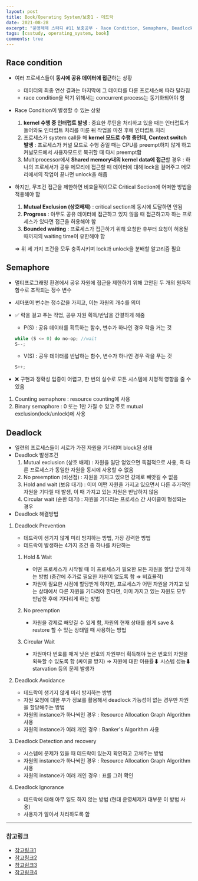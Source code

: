 ```yaml
---
layout: post
title: Book/Operating System/보충1 - 데드락
date: 2021-08-28
excerpt: "운영체제 스터디 #11 보충공부 - Race Condition, Semaphore, Deadlock"
tags: [csstudy, operating_system, book]
comments: true
---
```


## Race condition
- 여러 프로세스들이 **동시에 공유 데이터에 접근**하는 상황
    - 데이터의 최종 연산 결과는 마지막에 그 데이터를 다룬 프로세스에 따라 달라짐
    - race condition을 막기 위해서는 concurrent process는 동기화되어야 함
- Race Condition이 발생할 수 있는 상황
    1. **kernel 수행 중 인터럽트 발생** : 중요한 루틴을 처리하고 있을 때는 인터럽트가 들어와도 인터럽트 처리를 미룬 뒤 작업을 마친 후에 인터럽트 처리
    2. 프로세스가 system call을 해 **kernel 모드로 수행 중인데, Context switch 발생** : 프로세스가 커널 모드로 수행 중일 때는 CPU를 preempt하지 않게 하고 커널모드에서 사용자모드로 복귀할 때 다시 preempt함
    3. Multiprocessor에서 **Shared memory내의 kernel data에 접근**할 경우 : 하나의 프로세서가 공유 메모리에 접근할 때 데이터에 대해 lock을 걸어주고 메모리에서의 작업이 끝나면 unlock을 해줌
- 하지만, 무조건 접근을 제한하면 비효율적이므로 Critical Section에 어떠한 방법을 적용해야 함
    1. **Mutual Exclusion (상호배제)** : critical section에 동시에 도달하면 안됨
    2. **Progress** : 아무도 공유 데이터에 접근하고 있지 않을 때 접근하고자 하는 프로세스가 있다면 접근을 허용해야 함
    3. **Bounded waiting** : 프로세스가 접근하기 위해 요청한 후부터 요청이 허용될 때까지의 waiting time이 유한해야 함

  ⇒ 위 세 가지 조건을 모두 충족시키며 lock과 unlock을 분배할 알고리즘 필요

## Semaphore
- 멀티프로그래밍 환경에서 공유 자원에 접근을 제한하기 위해 고안된 두 개의 원자적 함수로 조작되는 정수 변수
- 세마포어 변수는 정수값을 가지고, 이는 자원의 개수를 의미
- ✅ 락을 걸고 푸는 작업, 공유 자원 획득/반납을 간결하게 해줌
    - P(S) : 공유 데이터를 획득하는 함수, 변수가 하나인 경우 락을 거는 것

    ```jsx
    while (S <= 0) do no-op; //wait
    S--;
    ```

    - V(S) : 공유 데이터를 반납하는 함수, 변수가 하나인 경우 락을 푸는 것

    ```jsx
    S++;
    ```

- ❌ 구현과 정확성 입증이 어렵고, 한 번의 실수로 모든 시스템에 치명적 영향을 줄 수 있음

1. Counting semaphore : resource counting에 사용
2. Binary semaphore : 0 또는 1만 가질 수 있고 주로 mutual exclusion(lock/unlock)에 사용

## Deadlock
- 일련의 프로세스들이 서로가 가진 자원을 기다리며 block된 상태
- Deadlock 발생조건
    1. Mutual exclusion (상호 배제) : 자원을 일단 얻었으면 독점적으로 사용, 즉 다른 프로세스가 동일한 자원을 동시에 사용할 수 없음
    2. No preemption (비선점) : 자원을 가지고 있으면 강제로 빼앗길 수 없음
    3. Hold and wait (보유 대기) : 이미 어떤 자원을 가지고 있으면서 다른 추가적인 자원을 기다릴 때 발생, 이 때 가지고 있는 자원은 반납하지 않음
    4. Circular wait (순환 대기) : 자원을 기다리는 프로세스 간 사이클이 형성되는 경우
- Deadlock 해결방법

1. Deadlock Prevention
    - 데드락이 생기지 않게 미리 방지하는 방법, 가장 강력한 방법
    - 데드락이 발생하는 4가지 조건 중 하나를 차단하는 
   
    1. Hold & Wait
        - 어떤 프로세스가 시작될 때 이 프로세스가 필요한 모든 자원을 할당 받게 하는 방법 (중간에 추가로 필요한 자원이 없도록 함 ⇒ 비효율적)
        - 자원이 필요한 시점에 할당받게 하지만, 프로세스가 어떤 자원을 가지고 있는 상태에서 다른 자원을 기다려야 한다면, 이미 가지고 있는 자원도 모두 반납한 후에 기다리게 하는 방법
   
    2. No preemption
        - 자원을 강제로 빼앗길 수 있게 함, 자원의 현재 상태를 쉽게 save & restore 할 수 있는 상태일 때 사용하는 방법
   
    3. Circular Wait
        - 자원마다 번호를 매겨 낮은 번호의 자원부터 획득해야 높은 번호의 자원을 획득할 수 있도록 함 (싸이클 방지) ⇒ 자원에 대한 이용률⬇ 시스템 성능⬇ starvation 등의 문제 발생가
       
2. Deadlock Avoidance
    - 데드락이 생기지 않게 미리 방지하는 방법
    - 자원 요청에 대한 부가 정보를 활용해서 deadlock 가능성이 없는 경우만 자원을 할당해주는 방법
    - 자원의 instance가 하나씩인 경우 : Resource Allocation Graph Algorithm 사용
    - 자원의 instance가 여러 개인 경우 : Banker's Algorithm 사용
3. Deadlock Detection and recovery
    - 시스템에 문제가 있을 때 데드락이 있는지 확인하고 고쳐주는 방법
    - 자원의 instance가 하나씩인 경우 : Resource Allocation Graph Algorithm 사용
    - 자원의 instance가 여러 개인 경우 : 표를 그려 확인
4. Deadlock Ignorance
    - 데드락에 대해 아무 일도 하지 않는 방법 (현대 운영체제가 대부분 이 방법 사용)
    - 사용자가 알아서 처리하도록 함

---
### 참고링크
- [참고링크1](https://mangkyu.tistory.com/104)
- [참고링크2](https://worthpreading.tistory.com/90)
- [참고링크3](https://snupi.tistory.com/135?category=933547)
- [참고링크4](https://velog.io/@zzarbttoo/OSOSProcess-SynchronizationProblem-DeadLock-and-Starvation-Semaphore)
